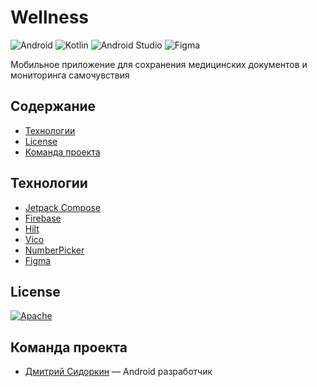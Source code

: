 # Wellness
![Android](https://img.shields.io/badge/Android-3DDC84?style=for-the-badge&logo=android&logoColor=white)
![Kotlin](https://img.shields.io/badge/kotlin-%237F52FF.svg?style=for-the-badge&logo=kotlin&logoColor=white)
![Android Studio](https://img.shields.io/badge/android%20studio-346ac1?style=for-the-badge&logo=android%20studio&logoColor=white)
![Figma](https://img.shields.io/badge/figma-%23F24E1E.svg?style=for-the-badge&logo=figma&logoColor=white)

Мобильное приложение для сохранения медицинских документов и мониторинга самочувствия

## Содержание
- [Технологии](#технологии)
- [License](#license)
- [Команда проекта](#команда-проекта)

## Технологии
- [Jetpack Compose](https://developer.android.com/compose)
- [Firebase](https://firebase.google.com/)
- [Hilt](https://dagger.dev/hilt/)
- [Vico](https://github.com/patrykandpatrick/vico)
- [NumberPicker](https://github.com/ChargeMap/Compose-NumberPicker)
- [Figma](https://www.figma.com/design/KsD1pMncINOjiUprbiKvml/wellness?node-id=0-1&node-type=canvas&t=mbdPbDSC0sERPRoE-0)

## License
[![Apache](https://img.shields.io/badge/apache-%23D42029.svg?style=for-the-badge&logo=apache&logoColor=white)](./LICENSE)

## Команда проекта
- [Дмитрий Сидоркин](https://t.me/sid00r) — Android разработчик
